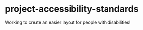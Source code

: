# project-accessibility-standards
Working to create an easier layout for people with disabilities! 
